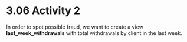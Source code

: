 # 3.06 Activity 2

In order to spot possible fraud, we want to create a view **last_week_withdrawals** with total withdrawals by client in the last week.
